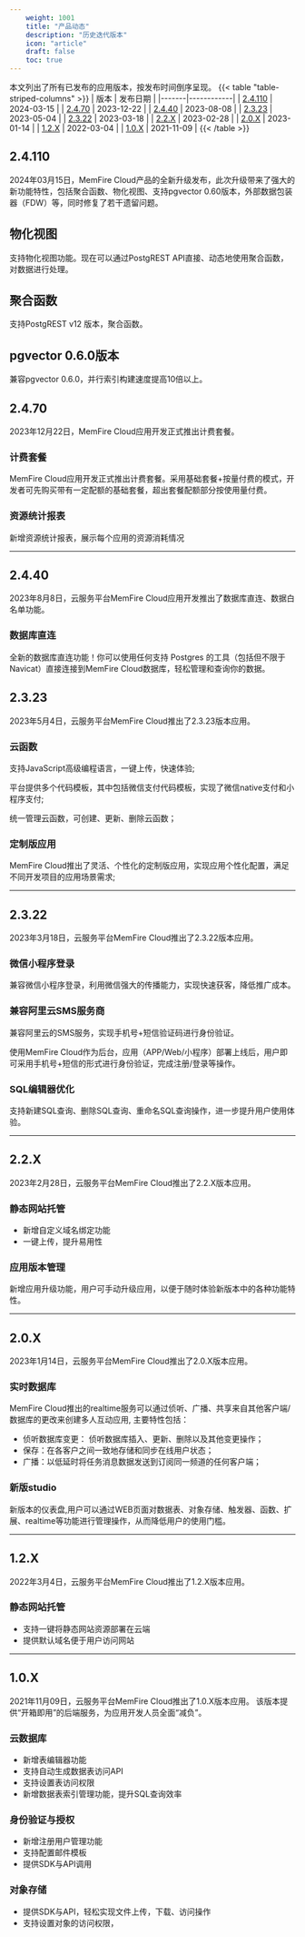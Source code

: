 ```yaml
---
    weight: 1001
    title: "产品动态"
    description: "历史迭代版本"
    icon: "article"
    draft: false
    toc: true
---
```




本文列出了所有已发布的应用版本，按发布时间倒序呈现。
{{< table "table-striped-columns" >}}
| 版本   | 发布日期    |
|-------|------------|
| [2.4.110](/docs/announcement/history/#24110) | 2024-03-15 |
| [2.4.70](/docs/announcement/history/#2470) | 2023-12-22 |
| [2.4.40](/docs/announcement/history/#2440) | 2023-08-08 |
| [2.3.23](/docs/announcement/history/#2323) | 2023-05-04 |
| [2.3.22](/docs/announcement/history/#2322) | 2023-03-18 |
| [2.2.X](/docs/announcement/history/#22x)  | 2023-02-28 |
| [2.0.X](/docs/announcement/history/#20x)  | 2023-01-14 |
| [1.2.X](/docs/announcement/history/#12x)  | 2022-03-04 |
| [1.0.X](/docs/announcement/history/#10x)  | 2021-11-09 |
 {{< /table >}}


## **2.4.110**

2024年03月15日，MemFire Cloud产品的全新升级发布，此次升级带来了强大的新功能特性，包括聚合函数、物化视图、支持pgvector 0.60版本，外部数据包装器（FDW）等，同时修复了若干遗留问题。

## 物化视图
支持物化视图功能。现在可以通过PostgREST API直接、动态地使用聚合函数，对数据进行处理。

## 聚合函数
支持PostgREST v12 版本，聚合函数。

## pgvector 0.6.0版本
兼容pgvector 0.6.0，并行索引构建速度提高10倍以上。

## **2.4.70**

2023年12月22日，MemFire Cloud应用开发正式推出计费套餐。

### 计费套餐

MemFire Cloud应用开发正式推出计费套餐。采用基础套餐+按量付费的模式，开发者可先购买带有一定配额的基础套餐，超出套餐配额部分按使用量付费。

### 资源统计报表

新增资源统计报表，展示每个应用的资源消耗情况
***


## **2.4.40**

2023年8月8日，云服务平台MemFire Cloud应用开发推出了数据库直连、数据白名单功能。

### 数据库直连

全新的数据库直连功能！你可以使用任何支持 Postgres 的工具（包括但不限于Navicat）直接连接到MemFire Cloud数据库，轻松管理和查询你的数据。


## **2.3.23**

2023年5月4日，云服务平台MemFire Cloud推出了2.3.23版本应用。

### 云函数

支持JavaScript高级编程语言，一键上传，快速体验;

平台提供多个代码模板，其中包括微信支付代码模板，实现了微信native支付和小程序支付;

统一管理云函数，可创建、更新、删除云函数；

### 定制版应用

MemFire Cloud推出了灵活、个性化的定制版应用，实现应用个性化配置，满足不同开发项目的应用场景需求;

***
## **2.3.22**

2023年3月18日，云服务平台MemFire Cloud推出了2.3.22版本应用。

### 微信小程序登录

兼容微信小程序登录，利用微信强大的传播能力，实现快速获客，降低推广成本。

### 兼容阿里云SMS服务商

兼容阿里云的SMS服务，实现手机号+短信验证码进行身份验证。

使用MemFire Cloud作为后台，应用（APP/Web/小程序）部署上线后，用户即可采用手机号+短信的形式进行身份验证，完成注册/登录等操作。

### SQL编辑器优化

支持新建SQL查询、删除SQL查询、重命名SQL查询操作，进一步提升用户使用体验。

***
## **2.2.X**

2023年2月28日，云服务平台MemFire Cloud推出了2.2.X版本应用。

### 静态网站托管

* 新增自定义域名绑定功能
* 一键上传，提升易用性

### 应用版本管理

新增应用升级功能，用户可手动升级应用，以便于随时体验新版本中的各种功能特性。


***
## **2.0.X**
2023年1月14日，云服务平台MemFire Cloud推出了2.0.X版本应用。

### 实时数据库

MemFire Cloud推出的realtime服务可以通过侦听、广播、共享来自其他客户端/数据库的更改来创建多人互动应用, 主要特性包括：

* 侦听数据库变更： 侦听数据库插入、更新、删除以及其他变更操作；
* 保存：在各客户之间一致地存储和同步在线用户状态；
* 广播：以低延时将任务消息数据发送到订阅同一频道的任何客户端；

### 新版studio

新版本的仪表盘,用户可以通过WEB页面对数据表、对象存储、触发器、函数、扩展、realtime等功能进行管理操作，从而降低用户的使用门槛。


***
## **1.2.X**
2022年3月4日，云服务平台MemFire Cloud推出了1.2.X版本应用。

### 静态网站托管

* 支持一键将静态网站资源部署在云端
* 提供默认域名便于用户访问网站


***
## **1.0.X**

2021年11月09日，云服务平台MemFire Cloud推出了1.0.X版本应用。 该版本提供“开箱即用”的后端服务，为应用开发人员全面“减负”。

### 云数据库

* 新增表编辑器功能
* 支持自动生成数据表访问API
* 支持设置表访问权限
* 新增数据表索引管理功能，提升SQL查询效率

### 身份验证与授权

* 新增注册用户管理功能
* 支持配置邮件模板
* 提供SDK与API调用

### 对象存储

* 提供SDK与API，轻松实现文件上传，下载、访问操作
* 支持设置对象的访问权限，




